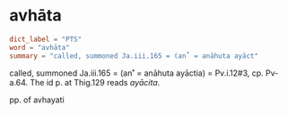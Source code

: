 # avhāta

``` toml
dict_label = "PTS"
word = "avhāta"
summary = "called, summoned Ja.iii.165 = (an˚ = anāhuta ayāct"
```

called, summoned Ja.iii.165 = (an˚ = anāhuta ayāctia) = Pv.i.12#3, cp. Pv\-a.64. The id p. at Thig.129 reads *ayācita*.

pp. of avhayati


